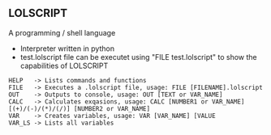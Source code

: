 LOLSCRIPT
---
A programming / shell language

- Interpreter written in python
- test.lolscript file can be executet using "FILE test.lolscript" to show the capabilities of LOLSCRIPT

```text
HELP   -> Lists commands and functions
FILE   -> Executes a .lolscript file, usage: FILE [FILENAME].lolscript
OUT    -> Outputs to console, usage: OUT [TEXT or VAR_NAME]
CALC   -> Calculates exqasions, usage: CALC [NUMBER1 or VAR_NAME] [(+)/(-)/(*)/(/)] [NUMBER2 or VAR_NAME]
VAR    -> Creates variables, usage: VAR [VAR_NAME] [VALUE
VAR_LS -> Lists all variables
```
